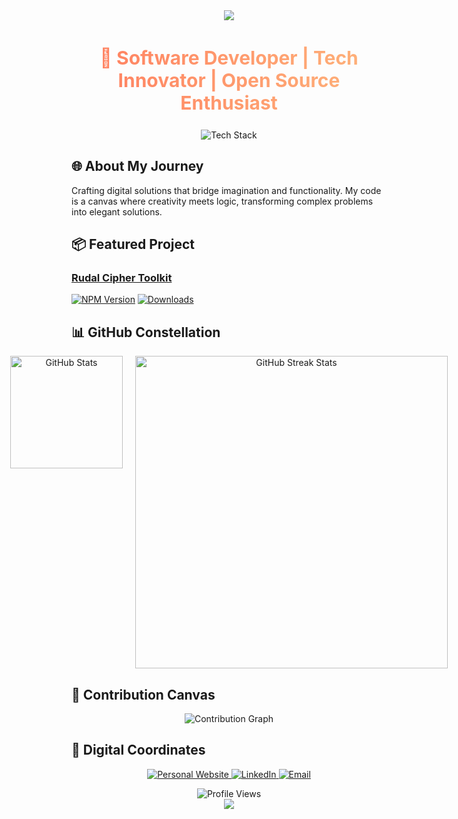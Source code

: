 <div align="center">
  <img src="https://capsule-render.vercel.app/api?type=waving&color=gradient&height=200&section=header&text=Rudal%20Kunwar&fontSize=70&fontAlignY=40&animation=fadeIn"/>
</div>

<h2 align="center" style="background: linear-gradient(to right, #ff7e5f, #feb47b); -webkit-background-clip: text; -webkit-text-fill-color: transparent; font-size: 30px;">
  🚀 Software Developer | Tech Innovator | Open Source Enthusiast
</h2>

<div align="center" style="margin: 20px 0;">
  <img src="https://skillicons.dev/icons?i=python,react,nodejs,mongodb,tailwind,express,laravel,firebase,mysql,nextjs&perline=5" alt="Tech Stack"/>
</div>

## 🌐 About My Journey

Crafting digital solutions that bridge imagination and functionality. My code is a canvas where creativity meets logic, transforming complex problems into elegant solutions.

## 📦 Featured Project

### [Rudal Cipher Toolkit](https://www.npmjs.com/package/rudal-cipher-toolkit)
[![NPM Version](https://img.shields.io/npm/v/rudal-cipher-toolkit?style=flat-square&logo=npm&logoColor=white&color=CB3837)](https://www.npmjs.com/package/rudal-cipher-toolkit)
[![Downloads](https://img.shields.io/npm/dm/rudal-cipher-toolkit?style=flat-square&logo=npm&logoColor=white&color=blue)](https://www.npmjs.com/package/rudal-cipher-toolkit)

## 📊 GitHub Constellation

<div align="center" style="display: flex; justify-content: center; gap: 20px;">
  <picture>
    <source 
      srcset="https://github-readme-stats.vercel.app/api?username=rudalkunwar&show_icons=true&theme=radical&bg_color=0D1117&hide_border=true"
      media="(prefers-color-scheme: dark)"
    />
    <source
      srcset="https://github-readme-stats.vercel.app/api?username=rudalkunwar&show_icons=true&theme=default&hide_border=true"
      media="(prefers-color-scheme: light)"
    />
    <img height="180em" src="https://github-readme-stats.vercel.app/api?username=rudalkunwar&show_icons=true&hide_border=true" alt="GitHub Stats"/>
  </picture>

  <picture>
 <div align="center">
  <img src="https://github-readme-streak-stats.herokuapp.com/?user=rudalkunwar&theme=radical&background=0D1117&hide_border=true" alt="GitHub Streak Stats" width="500"/>
</div>
  </picture>
</div>

## 🌈 Contribution Canvas

<p align="center">
  <img src="https://github-readme-activity-graph.vercel.app/graph?username=rudalkunwar&bg_color=1F222E&color=F8D866&line=F85D7F&point=FFFFFF&hide_border=true" alt="Contribution Graph"/>
</p>

## 🤝 Digital Coordinates

<p align="center">
  <a href="https://www.rudalkunwar.com.np/" target="_blank">
    <img alt="Personal Website" src="https://img.shields.io/badge/Portfolio-000000?style=for-the-badge&logo=About.me&logoColor=white"/>
  </a>
  <a href="https://np.linkedin.com/in/rudal-kunwar-4561bb260" target="_blank">
    <img alt="LinkedIn" src="https://img.shields.io/badge/LinkedIn-0077B5?style=for-the-badge&logo=linkedin&logoColor=white"/>
  </a>
  <a href="mailto:ruzalkunwar@gmail.com">
    <img alt="Email" src="https://img.shields.io/badge/Gmail-D14836?style=for-the-badge&logo=gmail&logoColor=white"/>
  </a>
</p>

<div align="center">
  <img src="https://komarev.com/ghpvc/?username=rudalkunwar&color=blueviolet&style=flat-square" alt="Profile Views"/>
</div>

<div align="center">
  <img src="https://capsule-render.vercel.app/api?type=waving&color=timeGradient&height=100&section=footer"/>
</div>
